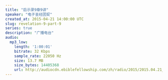 ```yaml
---
title: "启示录9章9讲"
speaker: "电子圣经团契"
created_at: 2015-04-21 14:00:00 UTC
slug: revelation-9-part-9
series: true
description: "广播电台"
audio:
  mp3_low:
    length: '1:00:01'
    bitrate: 32 Kbps
    sample_rate: 22050 Hz
    size: 13.7 MB
    size_bytes: 14405368
    url: http://audiocdn.ebiblefellowship.com/zh/radio/2015/2015.04.21_EBF_-_Revelation_9_Part_9.mp3
---
```

